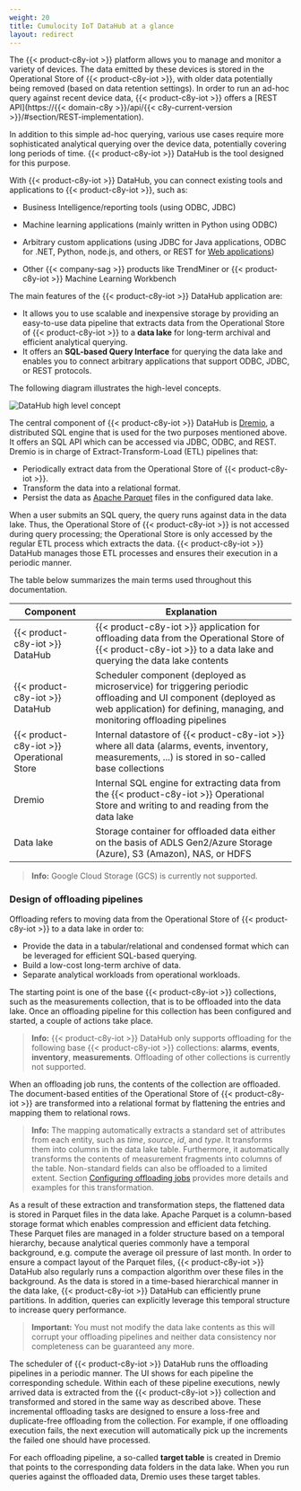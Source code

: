 ```yaml
---
weight: 20
title: Cumulocity IoT DataHub at a glance
layout: redirect
---
```


The {{< product-c8y-iot >}} platform allows you to manage and monitor a variety of devices. The data emitted by these devices is stored in the Operational Store of {{< product-c8y-iot >}}, with older data potentially being removed (based on data retention settings). In order to run an ad-hoc query against recent device data, {{< product-c8y-iot >}} offers a [REST API](https://{{< domain-c8y >}}/api/{{< c8y-current-version >}}/#section/REST-implementation).

In addition to this simple ad-hoc querying, various use cases require more sophisticated analytical querying over the device data, potentially covering long periods of time. {{< product-c8y-iot >}} DataHub is the tool designed for this purpose.

With {{< product-c8y-iot >}} DataHub, you can connect existing tools and applications to {{< product-c8y-iot >}}, such as:

* Business Intelligence/reporting tools (using ODBC, JDBC)

* Machine learning applications (mainly written in Python using ODBC)

* Arbitrary custom applications (using JDBC for Java applications, ODBC for .NET, Python, node.js, and others, or REST for [Web applications](/concepts/applications/#web-applications))

* Other {{< company-sag >}} products like TrendMiner or {{< product-c8y-iot >}} Machine Learning Workbench

The main features of the {{< product-c8y-iot >}} DataHub application are:

* It allows you to use scalable and inexpensive storage by providing an easy-to-use data pipeline that extracts data from the Operational Store of {{< product-c8y-iot >}} to a **data lake** for long-term archival and efficient analytical querying.
* It offers an **SQL-based Query Interface** for querying the data lake and enables you to connect arbitrary applications that support ODBC, JDBC, or REST protocols.

The following diagram illustrates the high-level concepts.

<img src="/images/datahub-guide/datahub-highlevel-concept.png" alt="DataHub high level concept"  style="max-width: 100%">

The central component of {{< product-c8y-iot >}} DataHub is [Dremio](https://www.dremio.com), a distributed SQL engine that is used for the two purposes mentioned above. It offers an SQL API which can be accessed via JDBC, ODBC, and REST. Dremio is in charge of Extract-Transform-Load (ETL) pipelines that:

* Periodically extract data from the Operational Store of {{< product-c8y-iot >}}.
* Transform the data into a relational format.
* Persist the data as [Apache Parquet](https://parquet.apache.org/) files in the configured data lake.

When a user submits an SQL query, the query runs against data in the data lake. Thus, the Operational Store of {{< product-c8y-iot >}} is not accessed during query processing; the Operational Store is only accessed by the regular ETL process which extracts the data. {{< product-c8y-iot >}} DataHub manages those ETL processes and ensures their execution in a periodic manner.

The table below summarizes the main terms used throughout this documentation.

| Component | Explanation |
| ---  | ---         |
| {{< product-c8y-iot >}} DataHub | {{< product-c8y-iot >}} application for offloading data from the Operational Store of {{< product-c8y-iot >}} to a data lake and querying the data lake contents
| {{< product-c8y-iot >}} DataHub | Scheduler component (deployed as microservice) for triggering periodic offloading and UI component (deployed as web application) for defining, managing, and monitoring offloading pipelines
| {{< product-c8y-iot >}} Operational Store | Internal datastore of {{< product-c8y-iot >}} where all data (alarms, events, inventory, measurements, ...) is stored in so-called base collections
| Dremio | Internal SQL engine for extracting data from the {{< product-c8y-iot >}} Operational Store and writing to and reading from the data lake
| Data lake | Storage container for offloaded data either on the basis of ADLS Gen2/Azure Storage (Azure), S3 (Amazon), NAS, or HDFS
> **Info:** Google Cloud Storage (GCS) is currently not supported.

### Design of offloading pipelines

Offloading refers to moving data from the Operational Store of {{< product-c8y-iot >}} to a data lake in order to:

* Provide the data in a tabular/relational and condensed format which can be leveraged for efficient SQL-based querying.
* Build a low-cost long-term archive of data.
* Separate analytical workloads from operational workloads.

The starting point is one of the base {{< product-c8y-iot >}} collections, such as the measurements collection, that is to be offloaded into the data lake. Once an offloading pipeline for this collection has been configured and started, a couple of actions take place.

> **Info:** {{< product-c8y-iot >}} DataHub only supports offloading for the following base {{< product-c8y-iot >}} collections: **alarms**, **events**, **inventory**, **measurements**. Offloading of other collections is currently not supported.

When an offloading job runs, the contents of the collection are offloaded. The document-based entities of the Operational Store of {{< product-c8y-iot >}} are transformed into a relational format by flattening the entries and mapping them to relational rows.

> **Info:** The mapping automatically extracts a standard set of attributes from each entity, such as *time*, *source*, *id*, and *type*. It transforms them into columns in the data lake table. Furthermore, it automatically transforms the contents of measurement fragments into columns of the table. Non-standard fields can also be offloaded to a limited extent. Section [Configuring offloading jobs](/datahub/working-with-datahub/#configuring-offloading-jobs) provides more details and examples for this transformation.

As a result of these extraction and transformation steps, the flattened data is stored in Parquet files in the data lake. Apache Parquet is a column-based storage format which enables compression and efficient data fetching. These Parquet files are managed in a folder structure based on a temporal hierarchy, because analytical queries commonly have a temporal background, e.g. compute the average oil pressure of last month. In order to ensure a compact layout of the Parquet files, {{< product-c8y-iot >}} DataHub also regularly runs a compaction algorithm over these files in the background. As the data is stored in a time-based hierarchical manner in the data lake, {{< product-c8y-iot >}} DataHub can efficiently prune partitions. In addition, queries can explicitly leverage this temporal structure to increase query performance.

> **Important:** You must not modify the data lake contents as this will corrupt your offloading pipelines and neither data consistency nor completeness can be guaranteed any more.

The scheduler of {{< product-c8y-iot >}} DataHub runs the offloading pipelines in a periodic manner. The UI shows for each pipeline the corresponding schedule. Within each of these pipeline executions, newly arrived data is extracted from the {{< product-c8y-iot >}} collection and transformed and stored in the same way as described above. These incremental offloading tasks are designed to ensure a loss-free and duplicate-free offloading from the collection. For example, if one offloading execution fails, the next execution will automatically pick up the increments the failed one should have processed.

For each offloading pipeline, a so-called **target table** is created in Dremio that points to the corresponding data folders in the data lake. When you run queries against the offloaded data, Dremio uses these target tables.
